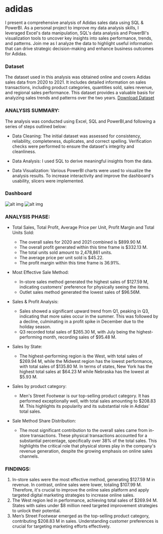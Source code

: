 # adidas

I present a comprehensive analysis of Adidas sales data using SQL & PowerBI. As a personal project to improve my data analysis skills, I leveraged Excel's data manipulation, SQL's data analysis and PowerBI's visualization tools to uncover key insights into sales performance, trends, and patterns. Join me as I analyze the data to highlight useful information that can drive strategic decision-making and enhance business outcomes for Adidas.

### Dataset
The dataset used in this analysis was obtained online and covers Adidas sales data from 2020 to 2021. It includes detailed information on sales transactions, including product categories, quantities sold, sales revenue, and regional sales performance. This dataset provides a valuable basis for analyzing sales trends and patterns over the two years.
[Download Dataset](https://github.com/Aayush-Basnet/adidas/blob/main/Adidas%20US%20Sales%20Datasets.xlsx)


### ANALYSIS SUMMARY:
The analysis was conducted using Excel, SQL and PowerBI,and following a series of steps outlined below:

  - Data Cleaning:
      The initial dataset was assessed for consistency, reliability, completeness, duplicates, and correct spelling. Verification checks were performed to ensure the dataset's integrity and cleanliness.

  - Data Analysis:
      I used SQL to derive meaningful insights from the data.

  - Data Visualization:
      Various PowerBI charts were used to visualize the analysis results. To increase interactivity and improve the dashboard's usability, slicers were implemented.


### Dashboard
![alt img](https://github.com/Aayush-Basnet/Photos/blob/a9f83c0d8db3687000363b04230d1b7a0c9ccb47/Screenshot%202024-05-20%20210934.png)
![alt img](https://github.com/Aayush-Basnet/Photos/blob/a9f83c0d8db3687000363b04230d1b7a0c9ccb47/Screenshot%202024-05-20%20210951.png)


### ANALYSIS PHASE:

  - Total Sales, Total Profit, Average Price per Unit, Profit Margin and Total Units Sold:
    - The overall sales for 2020 and 2021 combined is $899.90 M.
    - The overall profit generated within this time frame is $332.13 M.
    - The total units sold amount to 2,478,861 units.
    - The average price per unit sold is $45.22.
    - The profit margin within this time frame is 36.91%.

  - Most Effective Sale Method:
    - In-store sales method generated the highest sales of $127.59 M, indicating customers' preference for physically seeing the items.
    - Outlet sales method generated the lowest sales of $96.56M.

  - Sales & Profit Analysis:
    - Sales showed a significant upward trend from Q1, peaking in Q3, indicating that more sales occur in the summer. This was followed by a decline, culminating in a profit spike in December due to the holiday season.
    - Q3 recorded total sales of $265.30 M, with July being the highest-performing month, recording sales of $95.48 M.

  - Sales by State:
    - The highest-performing region is the West, with total sales of $269.94 M, while the Midwest region has the lowest performance, with total sales of $135.80 M. In terms of states, New York has the highest total sales at $64.23 M while Nebraska has the lowest at $5.93 M.

  - Sales by product category:
    - Men's Street Footwear is our top-selling product category. It has performed exceptionally well, with total sales amounting to $208.83 M. This highlights its popularity and its substantial role in Adidas’ total sales.

  - Sale Method Share Distribution:
    - The most significant contribution to the overall sales came from in-store transactions. These physical transactions accounted for a substantial percentage, specifically over 38% of the total sales. This highlights the critical role that physical stores play in the company's revenue generation, despite the growing emphasis on online sales channels.



### FINDINGS:
1. In-store sales were the most effective method, generating $127.59 M in revenue. In contrast, online sales were lower, totaling $107.99 M. Therefore, it's crucial to improve the online sales platform and apply targeted digital marketing strategies to increase online sales.
2. The West region led in performance, achieving total sales of $269.94 M. States with sales under $8 million need targeted improvement strategies to unlock their potential.
3. Men’s Street Footwear emerged as the top-selling product category, contributing $208.83 M in sales. Understanding customer preferences is crucial for targeting marketing efforts effectively.
